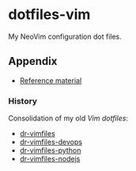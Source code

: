 # dotfiles-vim

My NeoVim configuration dot files.


## Appendix

- [Reference material](docs/reference.md)


### History

Consolidation of my old *Vim* *dotfiles*:

- [dr-vimfiles](https://github.com/pedrohdz/dr-vimfiles)
- [dr-vimfiles-devops](https://github.com/pedrohdz/dr-vimfiles-devops)
- [dr-vimfiles-python](https://github.com/pedrohdz/dr-vimfiles-python)
- [dr-vimfiles-nodejs](https://github.com/pedrohdz/dr-vimfiles-nodejs)
